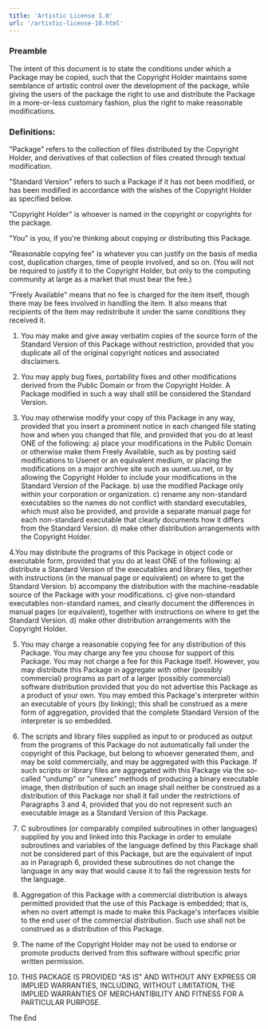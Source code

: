 ```yaml
---
title: 'Artistic License 1.0'
url: '/artistic-license-10.html'
---
```


### Preamble

The intent of
this document is to state the conditions under which a
Package may be copied, such that the Copyright Holder
maintains some semblance of artistic control over the
development of the package, while giving the users of the
package the right to use and distribute the Package in a
more-or-less customary fashion, plus the right to make
reasonable modifications.

### Definitions:

"Package" refers to the collection of files
distributed by the Copyright Holder, and derivatives of that
collection of files created through textual modification.

"Standard
Version" refers to such a Package if it has not been
modified, or has been modified in accordance with the wishes
of the Copyright Holder as specified below.

"Copyright
Holder" is whoever is named in the copyright or copyrights
for the package.

"You" is you, if you're thinking
about copying or distributing this Package.

"Reasonable
copying fee" is whatever you can justify on the basis of
media cost, duplication charges, time of people involved,
and so on. (You will not be required to justify it to the
Copyright Holder, but only to the computing community at
large as a market that must bear the fee.)

"Freely
Available" means that no fee is charged for the item itself,
though there may be fees involved in handling the item. It
also means that recipients of the item may redistribute it
under the same conditions they received it.

1.  You may make and give away verbatim copies of the source
    form of the Standard Version of this Package without
    restriction, provided that you duplicate all of the original
    copyright notices and associated disclaimers.

2.  You may apply bug fixes, portability fixes and other
    modifications derived from the Public Domain or from the
    Copyright Holder. A Package modified in such a way shall
    still be considered the Standard Version.

3.  You
    may otherwise modify your copy of this Package in any way,
    provided that you insert a prominent notice in each changed
    file stating how and when you changed that file, and
    provided that you do at least ONE of the following:
    a)
    place your modifications in the Public Domain or otherwise
    make them Freely Available, such as by posting said
    modifications to Usenet or an equivalent medium, or placing
    the modifications on a major archive site such as
    uunet.uu.net, or by allowing the Copyright Holder to include
    your modifications in the Standard Version of the
    Package.
    b) use the modified Package only within your
    corporation or organization.
    c) rename any non-standard
    executables so the names do not conflict with standard
    executables, which must also be provided, and provide a
    separate manual page for each non-standard executable that
    clearly documents how it differs from the Standard
    Version.
    d) make other distribution arrangements with
    the Copyright Holder.

4.You may distribute the
programs of this Package in object code or executable form,
provided that you do at least ONE of the following:
a)
distribute a Standard Version of the executables and library
files, together with instructions (in the manual page or
equivalent) on where to get the Standard Version.
b)
accompany the distribution with the machine-readable source
of the Package with your modifications.
c) give
non-standard executables non-standard names, and clearly
document the differences in manual pages (or equivalent),
together with instructions on where to get the Standard
Version.
d) make other distribution arrangements with
the Copyright Holder.

5. You may charge a
   reasonable copying fee for any distribution of this Package.
   You may charge any fee you choose for support of this
   Package. You may not charge a fee for this Package itself.
   However, you may distribute this Package in aggregate with
   other (possibly commercial) programs as part of a larger
   (possibly commercial) software distribution provided that
   you do not advertise this Package as a product of your own.
   You may embed this Package's interpreter within an
   executable of yours (by linking); this shall be construed as
   a mere form of aggregation, provided that the complete
   Standard Version of the interpreter is so embedded.

6. The scripts and library files supplied as input to or
   produced as output from the programs of this Package do not
   automatically fall under the copyright of this Package, but
   belong to whoever generated them, and may be sold
   commercially, and may be aggregated with this Package. If
   such scripts or library files are aggregated with this
   Package via the so-called "undump" or "unexec" methods of
   producing a binary executable image, then distribution of
   such an image shall neither be construed as a distribution
   of this Package nor shall it fall under the restrictions of
   Paragraphs 3 and 4, provided that you do not represent such
   an executable image as a Standard Version of this
   Package.

7. C subroutines (or comparably compiled
   subroutines in other languages) supplied by you and linked
   into this Package in order to emulate subroutines and
   variables of the language defined by this Package shall not
   be considered part of this Package, but are the equivalent
   of input as in Paragraph 6, provided these subroutines do
   not change the language in any way that would cause it to
   fail the regression tests for the language.

8. Aggregation of this Package with a commercial distribution
   is always permitted provided that the use of this Package is
   embedded; that is, when no overt attempt is made to make
   this Package's interfaces visible to the end user of the
   commercial distribution. Such use shall not be construed as
   a distribution of this Package.

9. The name of
   the Copyright Holder may not be used to endorse or promote
   products derived from this software without specific prior
   written permission.

10. THIS PACKAGE IS PROVIDED
    "AS IS" AND WITHOUT ANY EXPRESS OR IMPLIED WARRANTIES,
    INCLUDING, WITHOUT LIMITATION, THE IMPLIED WARRANTIES OF
    MERCHANTIBILITY AND FITNESS FOR A PARTICULAR PURPOSE.

The
End
